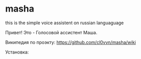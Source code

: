 # masha
this is the simple voice assistent on russian languaguage

Привет!
Это - Голосовой ассистент Маша.

Википедия по проэкту: https://github.com/cl0vvn/masha/wiki

Установка:
